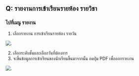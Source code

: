 ## Q: รายงานการเข้าเรียนรายห้อง รายวิชา
### ไปที่เมนู รายงาน
1. เลือกรายงาน การเข้าเรียนรายห้อง รายวัน

![.](/img/manual/faq/35.jpg)

2. เลือกระดับชั้นและเลือกวันที่ต้องการ
3. จะขึ้นข้อมูลการเข้าเรียนของนักเรียนขึ้นมาจากนั้น กดปุ่ม PDF เพื่อออกรายงาน

![.](/img/manual/faq/35_1.jpg)